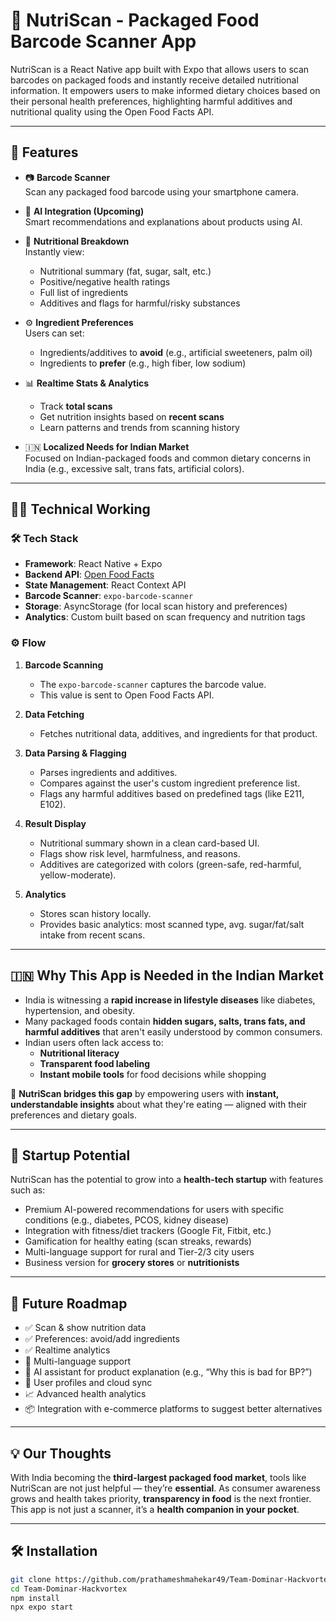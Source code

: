 # 🍱 NutriScan - Packaged Food Barcode Scanner App

NutriScan is a React Native app built with Expo that allows users to scan barcodes on packaged foods and instantly receive detailed nutritional information. It empowers users to make informed dietary choices based on their personal health preferences, highlighting harmful additives and nutritional quality using the Open Food Facts API.

---

## 🚀 Features

- 📷 **Barcode Scanner**  
  Scan any packaged food barcode using your smartphone camera.

- 🧠 **AI Integration (Upcoming)**  
  Smart recommendations and explanations about products using AI.

- 🧪 **Nutritional Breakdown**  
  Instantly view:
  - Nutritional summary (fat, sugar, salt, etc.)
  - Positive/negative health ratings
  - Full list of ingredients
  - Additives and flags for harmful/risky substances

- ⚙️ **Ingredient Preferences**  
  Users can set:
  - Ingredients/additives to **avoid** (e.g., artificial sweeteners, palm oil)
  - Ingredients to **prefer** (e.g., high fiber, low sodium)

- 📊 **Realtime Stats & Analytics**  
  - Track **total scans**
  - Get nutrition insights based on **recent scans**
  - Learn patterns and trends from scanning history

- 🇮🇳 **Localized Needs for Indian Market**  
  Focused on Indian-packaged foods and common dietary concerns in India (e.g., excessive salt, trans fats, artificial colors).

---

## 🧑‍💻 Technical Working

### 🛠 Tech Stack

- **Framework**: React Native + Expo
- **Backend API**: [Open Food Facts](https://world.openfoodfacts.org/data)
- **State Management**: React Context API
- **Barcode Scanner**: `expo-barcode-scanner`
- **Storage**: AsyncStorage (for local scan history and preferences)
- **Analytics**: Custom built based on scan frequency and nutrition tags

### ⚙️ Flow

1. **Barcode Scanning**
   - The `expo-barcode-scanner` captures the barcode value.
   - This value is sent to Open Food Facts API.

2. **Data Fetching**
   - Fetches nutritional data, additives, and ingredients for that product.

3. **Data Parsing & Flagging**
   - Parses ingredients and additives.
   - Compares against the user's custom ingredient preference list.
   - Flags any harmful additives based on predefined tags (like E211, E102).

4. **Result Display**
   - Nutritional summary shown in a clean card-based UI.
   - Flags show risk level, harmfulness, and reasons.
   - Additives are categorized with colors (green-safe, red-harmful, yellow-moderate).

5. **Analytics**
   - Stores scan history locally.
   - Provides basic analytics: most scanned type, avg. sugar/fat/salt intake from recent scans.

---

## 🇮🇳 Why This App is Needed in the Indian Market

- India is witnessing a **rapid increase in lifestyle diseases** like diabetes, hypertension, and obesity.
- Many packaged foods contain **hidden sugars, salts, trans fats, and harmful additives** that aren't easily understood by common consumers.
- Indian users often lack access to:
  - **Nutritional literacy**
  - **Transparent food labeling**
  - **Instant mobile tools** for food decisions while shopping

📌 **NutriScan bridges this gap** by empowering users with **instant, understandable insights** about what they're eating — aligned with their preferences and dietary goals.

---

## 🚀 Startup Potential

NutriScan has the potential to grow into a **health-tech startup** with features such as:

- Premium AI-powered recommendations for users with specific conditions (e.g., diabetes, PCOS, kidney disease)
- Integration with fitness/diet trackers (Google Fit, Fitbit, etc.)
- Gamification for healthy eating (scan streaks, rewards)
- Multi-language support for rural and Tier-2/3 city users
- Business version for **grocery stores** or **nutritionists**

---

## 🤖 Future Roadmap

- ✅ Scan & show nutrition data
- ✅ Preferences: avoid/add ingredients
- ✅ Realtime analytics
- 🔄 Multi-language support
- 🤖 AI assistant for product explanation (e.g., “Why this is bad for BP?”)
- 🔐 User profiles and cloud sync
- 📈 Advanced health analytics
- 📦 Integration with e-commerce platforms to suggest better alternatives

---

## 💡 Our Thoughts

With India becoming the **third-largest packaged food market**, tools like NutriScan are not just helpful — they’re **essential**. As consumer awareness grows and health takes priority, **transparency in food** is the next frontier. This app is not just a scanner, it’s a **health companion in your pocket**.

---

## 🛠 Installation

```bash
git clone https://github.com/prathameshmahekar49/Team-Dominar-Hackvortex.git
cd Team-Dominar-Hackvortex
npm install
npx expo start
